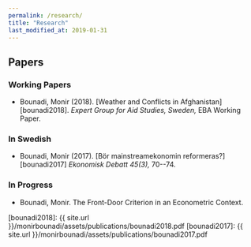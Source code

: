 ```yaml
---
permalink: /research/
title: "Research"
last_modified_at: 2019-01-31
---
```


## Papers

### Working Papers

- Bounadi, Monir (2018). [Weather and Conflicts in Afghanistan][bounadi2018]. *Expert Group for Aid Studies, Sweden,*  EBA Working Paper.

### In Swedish

- Bounadi, Monir (2017). [Bör mainstreamekonomin reformeras?][bounadi2017] *Ekonomisk Debatt 45(3),* 70--74.

### In Progress

- Bounadi, Monir. The Front-Door Criterion in an Econometric Context.

[bounadi2018]: {{ site.url }}/monirbounadi/assets/publications/bounadi2018.pdf
[bounadi2017]: {{ site.url }}/monirbounadi/assets/publications/bounadi2017.pdf
